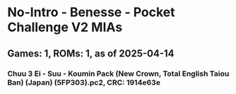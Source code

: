 # No-Intro - Benesse - Pocket Challenge V2 MIAs
## Games: 1, ROMs: 1, as of 2025-04-14

### Chuu 3 Ei - Suu - Koumin Pack (New Crown, Total English Taiou Ban) (Japan) (5FP303).pc2, CRC: 1914e63e
